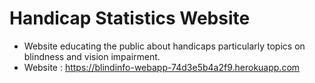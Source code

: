 # Handicap Statistics Website
- Website educating the public about handicaps particularly topics on blindness and vision impairment.
- Website : https://blindinfo-webapp-74d3e5b4a2f9.herokuapp.com
